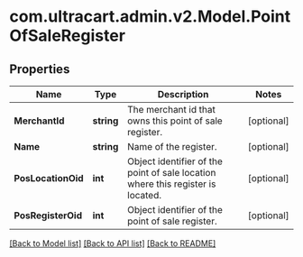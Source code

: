 
# com.ultracart.admin.v2.Model.PointOfSaleRegister

## Properties

Name | Type | Description | Notes
------------ | ------------- | ------------- | -------------
**MerchantId** | **string** | The merchant id that owns this point of sale register. | [optional] 
**Name** | **string** | Name of the register. | [optional] 
**PosLocationOid** | **int** | Object identifier of the point of sale location where this register is located. | [optional] 
**PosRegisterOid** | **int** | Object identifier of the point of sale register. | [optional] 

[[Back to Model list]](../README.md#documentation-for-models)
[[Back to API list]](../README.md#documentation-for-api-endpoints)
[[Back to README]](../README.md)

